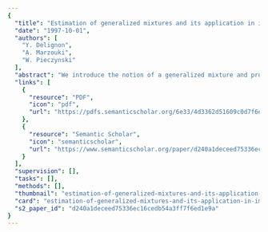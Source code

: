 ```yaml
---
{
  "title": "Estimation of generalized mixtures and its application in image segmentation",
  "date": "1997-10-01",
  "authors": [
    "Y. Delignon",
    "A. Marzouki",
    "W. Pieczynski"
  ],
  "abstract": "We introduce the notion of a generalized mixture and propose some methods for estimating it, along with applications to unsupervised statistical image segmentation. A distribution mixture is said to be \"generalized\" when the exact nature of the components is not known, but each belongs to a finite known set of families of distributions. For instance, we can consider a mixture of three distributions, each being exponential or Gaussian. The problem of estimating such a mixture contains thus a new difficulty: we have to label each of three components (there are eight possibilities). We show that the classical mixture estimation algorithms-expectation-maximization (EM), stochastic EM (SEM), and iterative conditional estimation (ICE)-can be adapted to such situations once as we dispose of a method of recognition of each component separately. That is, when we know that a sample proceeds from one family of the set considered, we have a decision rule for what family it belongs to. Considering the Pearson system, which is a set of eight families, the decision rule above is defined by the use of \"skewness\" and \"kurtosis\". The different algorithms so obtained are then applied to the problem of unsupervised Bayesian image segmentation, We propose the adaptive versions of SEM, EM, and ICE in the case of \"blind\", i.e., \"pixel by pixel\", segmentation. \"Global\" segmentation methods require modeling by hidden random Markov fields, and we propose adaptations of two traditional parameter estimation algorithms: Gibbsian EM (GEM) and ICE allowing the estimation of generalized mixtures corresponding to Pearson's system. The efficiency of different methods is compared via numerical studies, and the results of unsupervised segmentation of three real radar images by different methods are presented.",
  "links": [
    {
      "resource": "PDF",
      "icon": "pdf",
      "url": "https://pdfs.semanticscholar.org/6e33/4d3362d51609c0d7f6e677a235d3a0044875.pdf"
    },
    {
      "resource": "Semantic Scholar",
      "icon": "semanticscholar",
      "url": "https://www.semanticscholar.org/paper/d240a1deceed75336ec16cedb54a3ff7f6ed1e9a"
    }
  ],
  "supervision": [],
  "tasks": [],
  "methods": [],
  "thumbnail": "estimation-of-generalized-mixtures-and-its-application-in-image-segmentation-thumb.jpg",
  "card": "estimation-of-generalized-mixtures-and-its-application-in-image-segmentation-card.jpg",
  "s2_paper_id": "d240a1deceed75336ec16cedb54a3ff7f6ed1e9a"
}
---
```



